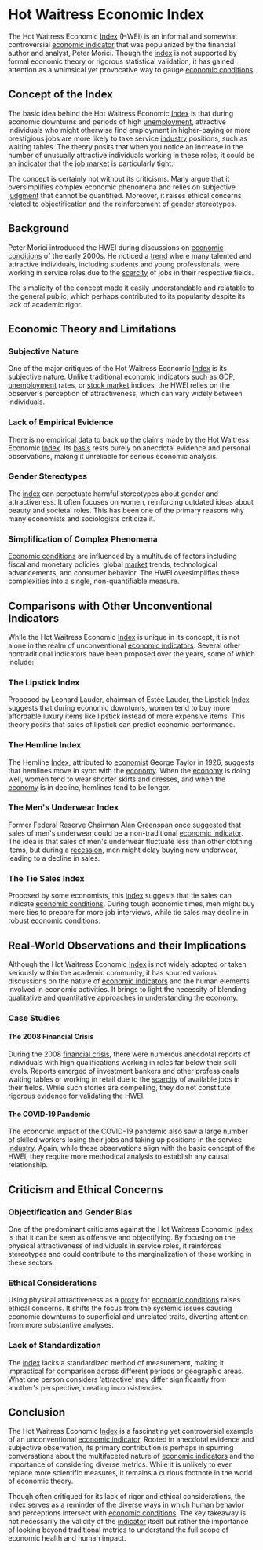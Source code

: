 # Hot Waitress Economic Index

The Hot Waitress Economic [Index](../i/index_instrument.md) (HWEI) is an informal and somewhat controversial [economic indicator](../e/economic_indicator.md) that was popularized by the financial author and analyst, Peter Morici. Though the [index](../i/index_instrument.md) is not supported by formal economic theory or rigorous statistical validation, it has gained attention as a whimsical yet provocative way to gauge [economic conditions](../e/economic_conditions.md).

## Concept of the Index

The basic idea behind the Hot Waitress Economic [Index](../i/index_instrument.md) is that during economic downturns and periods of high [unemployment](../u/unemployment.md), attractive individuals who might otherwise find employment in higher-paying or more prestigious jobs are more likely to take service [industry](../i/industry.md) positions, such as waiting tables. The theory posits that when you notice an increase in the number of unusually attractive individuals working in these roles, it could be an [indicator](../i/indicator.md) that the [job market](../j/job_market.md) is particularly tight.

The concept is certainly not without its criticisms. Many argue that it oversimplifies complex economic phenomena and relies on subjective [judgment](../j/judgment.md) that cannot be quantified. Moreover, it raises ethical concerns related to objectification and the reinforcement of gender stereotypes.

## Background

Peter Morici introduced the HWEI during discussions on [economic conditions](../e/economic_conditions.md) of the early 2000s. He noticed a [trend](../t/trend.md) where many talented and attractive individuals, including students and young professionals, were working in service roles due to the [scarcity](../s/scarcity.md) of jobs in their respective fields.

The simplicity of the concept made it easily understandable and relatable to the general public, which perhaps contributed to its popularity despite its lack of academic rigor. 

## Economic Theory and Limitations

### Subjective Nature

One of the major critiques of the Hot Waitress Economic [Index](../i/index_instrument.md) is its subjective nature. Unlike traditional [economic indicators](../e/economic_indicators.md) such as GDP, [unemployment](../u/unemployment.md) rates, or [stock market](../s/stock_market.md) indices, the HWEI relies on the observer's perception of attractiveness, which can vary widely between individuals.

### Lack of Empirical Evidence

There is no empirical data to back up the claims made by the Hot Waitress Economic [Index](../i/index_instrument.md). Its [basis](../b/basis.md) rests purely on anecdotal evidence and personal observations, making it unreliable for serious economic analysis.

### Gender Stereotypes

The [index](../i/index_instrument.md) can perpetuate harmful stereotypes about gender and attractiveness. It often focuses on women, reinforcing outdated ideas about beauty and societal roles. This has been one of the primary reasons why many economists and sociologists criticize it.

### Simplification of Complex Phenomena

[Economic conditions](../e/economic_conditions.md) are influenced by a multitude of factors including fiscal and monetary policies, global [market](../m/market.md) trends, technological advancements, and consumer behavior. The HWEI oversimplifies these complexities into a single, non-quantifiable measure.

## Comparisons with Other Unconventional Indicators

While the Hot Waitress Economic [Index](../i/index_instrument.md) is unique in its concept, it is not alone in the realm of unconventional [economic indicators](../e/economic_indicators.md). Several other nontraditional indicators have been proposed over the years, some of which include:

### The Lipstick Index

Proposed by Leonard Lauder, chairman of Estée Lauder, the Lipstick [Index](../i/index_instrument.md) suggests that during economic downturns, women tend to buy more affordable luxury items like lipstick instead of more expensive items. This theory posits that sales of lipstick can predict economic performance.

### The Hemline Index

The Hemline [Index](../i/index_instrument.md), attributed to [economist](../e/economist.md) George Taylor in 1926, suggests that hemlines move in sync with the [economy](../e/economy.md). When the [economy](../e/economy.md) is doing well, women tend to wear shorter skirts and dresses, and when the [economy](../e/economy.md) is in decline, hemlines tend to be longer.

### The Men's Underwear Index

Former Federal Reserve Chairman [Alan Greenspan](../a/alan_greenspan.md) once suggested that sales of men's underwear could be a non-traditional [economic indicator](../e/economic_indicator.md). The idea is that sales of men's underwear fluctuate less than other clothing items, but during a [recession](../r/recession.md), men might delay buying new underwear, leading to a decline in sales.

### The Tie Sales Index

Proposed by some economists, this [index](../i/index_instrument.md) suggests that tie sales can indicate [economic conditions](../e/economic_conditions.md). During tough economic times, men might buy more ties to prepare for more job interviews, while tie sales may decline in [robust](../r/robust.md) [economic conditions](../e/economic_conditions.md).

## Real-World Observations and their Implications

Although the Hot Waitress Economic [Index](../i/index_instrument.md) is not widely adopted or taken seriously within the academic community, it has spurred various discussions on the nature of [economic indicators](../e/economic_indicators.md) and the human elements involved in economic activities. It brings to light the necessity of blending qualitative and [quantitative approaches](../q/quantitative_approaches.md) in understanding the [economy](../e/economy.md).

### Case Studies

#### The 2008 Financial Crisis

During the 2008 [financial crisis](../f/financial_crisis.md), there were numerous anecdotal reports of individuals with high qualifications working in roles far below their skill levels. Reports emerged of investment bankers and other professionals waiting tables or working in retail due to the [scarcity](../s/scarcity.md) of available jobs in their fields. While such stories are compelling, they do not constitute rigorous evidence for validating the HWEI.

#### The COVID-19 Pandemic

The economic impact of the COVID-19 pandemic also saw a large number of skilled workers losing their jobs and taking up positions in the service [industry](../i/industry.md). Again, while these observations align with the basic concept of the HWEI, they require more methodical analysis to establish any causal relationship.

## Criticism and Ethical Concerns

### Objectification and Gender Bias

One of the predominant criticisms against the Hot Waitress Economic [Index](../i/index_instrument.md) is that it can be seen as offensive and objectifying. By focusing on the physical attractiveness of individuals in service roles, it reinforces stereotypes and could contribute to the marginalization of those working in these sectors.

### Ethical Considerations

Using physical attractiveness as a [proxy](../p/proxy.md) for [economic conditions](../e/economic_conditions.md) raises ethical concerns. It shifts the focus from the systemic issues causing economic downturns to superficial and unrelated traits, diverting attention from more substantive analyses.

### Lack of Standardization

The [index](../i/index_instrument.md) lacks a standardized method of measurement, making it impractical for comparison across different periods or geographic areas. What one person considers ‘attractive’ may differ significantly from another's perspective, creating inconsistencies.

## Conclusion

The Hot Waitress Economic [Index](../i/index_instrument.md) is a fascinating yet controversial example of an unconventional [economic indicator](../e/economic_indicator.md). Rooted in anecdotal evidence and subjective observation, its primary contribution is perhaps in spurring conversations about the multifaceted nature of [economic indicators](../e/economic_indicators.md) and the importance of considering diverse metrics. While it is unlikely to ever replace more scientific measures, it remains a curious footnote in the world of economic theory.

Though often critiqued for its lack of rigor and ethical considerations, the [index](../i/index_instrument.md) serves as a reminder of the diverse ways in which human behavior and perceptions intersect with [economic conditions](../e/economic_conditions.md). The key takeaway is not necessarily the validity of the [indicator](../i/indicator.md) itself but rather the importance of looking beyond traditional metrics to understand the full [scope](../s/scope.md) of economic health and human impact.